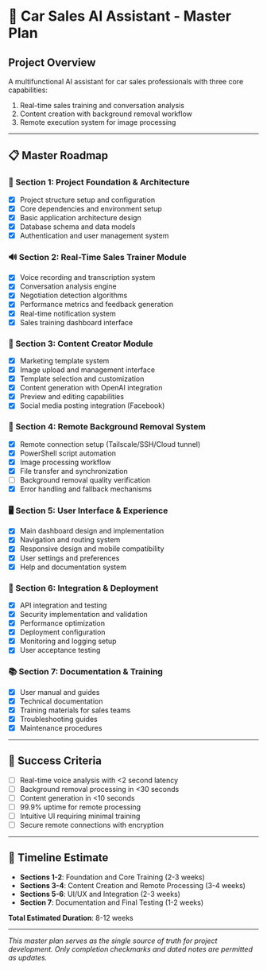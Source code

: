 # 🚗 Car Sales AI Assistant - Master Plan

## Project Overview
A multifunctional AI assistant for car sales professionals with three core capabilities:
1. Real-time sales training and conversation analysis
2. Content creation with background removal workflow
3. Remote execution system for image processing

---

## 📋 Master Roadmap

### 🎯 Section 1: Project Foundation & Architecture
- [x] Project structure setup and configuration
- [x] Core dependencies and environment setup
- [x] Basic application architecture design
- [x] Database schema and data models
- [x] Authentication and user management system

### 🔊 Section 2: Real-Time Sales Trainer Module
- [x] Voice recording and transcription system
- [x] Conversation analysis engine
- [x] Negotiation detection algorithms
- [x] Performance metrics and feedback generation
- [x] Real-time notification system
- [x] Sales training dashboard interface

### 🎨 Section 3: Content Creator Module
- [x] Marketing template system
- [x] Image upload and management interface
- [x] Template selection and customization
- [x] Content generation with OpenAI integration
- [x] Preview and editing capabilities
- [x] Social media posting integration (Facebook)

### 🔐 Section 4: Remote Background Removal System
- [x] Remote connection setup (Tailscale/SSH/Cloud tunnel)
- [x] PowerShell script automation
- [x] Image processing workflow
- [x] File transfer and synchronization
- [ ] Background removal quality verification
- [x] Error handling and fallback mechanisms

### 🖥️ Section 5: User Interface & Experience
- [x] Main dashboard design and implementation
- [x] Navigation and routing system
- [x] Responsive design and mobile compatibility
- [x] User settings and preferences
- [x] Help and documentation system

### 🔧 Section 6: Integration & Deployment
- [x] API integration and testing
- [x] Security implementation and validation
- [x] Performance optimization
- [x] Deployment configuration
- [x] Monitoring and logging setup
- [x] User acceptance testing

### 📚 Section 7: Documentation & Training
- [x] User manual and guides
- [x] Technical documentation
- [x] Training materials for sales teams
- [x] Troubleshooting guides
- [x] Maintenance procedures

---

## 🎯 Success Criteria
- [ ] Real-time voice analysis with <2 second latency
- [ ] Background removal processing in <30 seconds
- [ ] Content generation in <10 seconds
- [ ] 99.9% uptime for remote processing
- [ ] Intuitive UI requiring minimal training
- [ ] Secure remote connections with encryption

---

## 📅 Timeline Estimate
- **Sections 1-2**: Foundation and Core Training (2-3 weeks)
- **Sections 3-4**: Content Creation and Remote Processing (3-4 weeks)
- **Sections 5-6**: UI/UX and Integration (2-3 weeks)
- **Section 7**: Documentation and Final Testing (1-2 weeks)

**Total Estimated Duration**: 8-12 weeks

---

*This master plan serves as the single source of truth for project development. Only completion checkmarks and dated notes are permitted as updates.*
